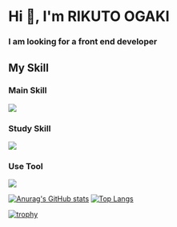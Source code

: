 <h1 align="left">Hi 👋, I'm RIKUTO OGAKI</h1>
<h3 align="left">I am looking for a front end developer</h3>

<h2 align="left">My Skill</h2>
<h3>Main Skill</h3>
<p align="left">
  <a href="https://skillicons.dev">
    <img src="https://skillicons.dev/icons?i=html,css,scss,javascript,typescript,react,nextjs" />
  </a>
</p>
<h3>Study Skill</h3>
<p align="left">
  <a href="https://skillicons.dev">
    <img src="https://skillicons.dev/icons?i=vue,python,php,mysql,postgresql,flutter,prisma,docker" />
  </a>
</p>
<h3>Use Tool</h3>
<p align="left">
  <a href="https://skillicons.dev">
    <img src="https://skillicons.dev/icons?i=vscode,figma,ai,ps,pr,discord,notion" />
  </a>
</p>




[![Anurag's GitHub stats](https://github-readme-stats.vercel.app/api?username=RikutoOgaki&theme=monokai&show_icons=true)](https://github.com/RikutoOgaki/github-readme-stats)
[![Top Langs](https://github-readme-stats.vercel.app/api/top-langs/?username=RikutoOgaki&theme=monokai&show__icons=true&layout=compact)](https://github.com/RikutoOgaki/github-readme-stats) 



[![trophy](https://github-profile-trophy.vercel.app/?username=RikutoOgaki&theme=dark_lover)](https://github.com/ryo-ma/github-profile-trophy)
